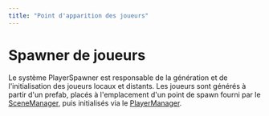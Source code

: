 ```yaml
---
title: "Point d'apparition des joueurs"
---
```


# Spawner de joueurs
Le système PlayerSpawner est responsable de la génération et de l'initialisation des joueurs locaux et distants. Les joueurs sont générés à partir d'un prefab, placés à l'emplacement d'un point de spawn fourni par le [SceneManager](scene-manager.md), puis initialisés via le [PlayerManager](player-manager.md).